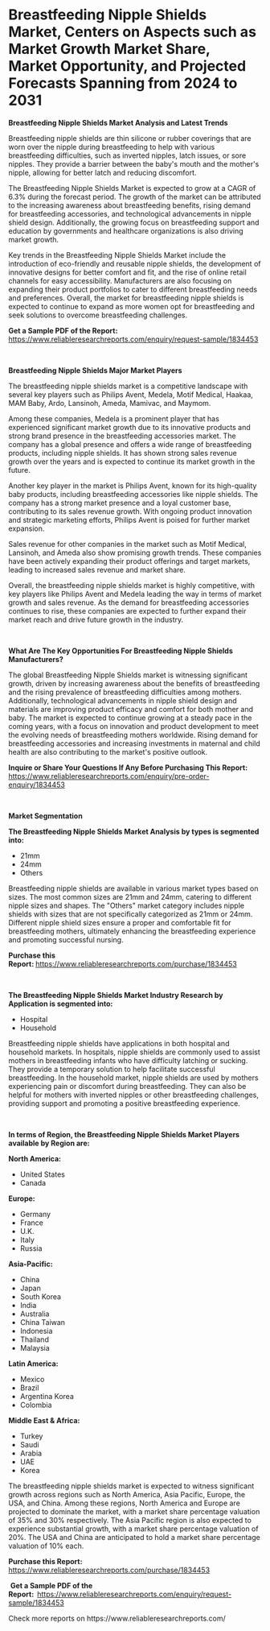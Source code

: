 <p><h1>Breastfeeding Nipple Shields Market, Centers on Aspects such as Market Growth Market Share, Market Opportunity, and Projected Forecasts Spanning from 2024 to 2031</h1></p><p><strong>Breastfeeding Nipple Shields Market Analysis and Latest Trends</strong></p>
<p><p>Breastfeeding nipple shields are thin silicone or rubber coverings that are worn over the nipple during breastfeeding to help with various breastfeeding difficulties, such as inverted nipples, latch issues, or sore nipples. They provide a barrier between the baby's mouth and the mother's nipple, allowing for better latch and reducing discomfort.</p><p>The Breastfeeding Nipple Shields Market is expected to grow at a CAGR of 6.3% during the forecast period. The growth of the market can be attributed to the increasing awareness about breastfeeding benefits, rising demand for breastfeeding accessories, and technological advancements in nipple shield design. Additionally, the growing focus on breastfeeding support and education by governments and healthcare organizations is also driving market growth.</p><p>Key trends in the Breastfeeding Nipple Shields Market include the introduction of eco-friendly and reusable nipple shields, the development of innovative designs for better comfort and fit, and the rise of online retail channels for easy accessibility. Manufacturers are also focusing on expanding their product portfolios to cater to different breastfeeding needs and preferences. Overall, the market for breastfeeding nipple shields is expected to continue to expand as more women opt for breastfeeding and seek solutions to overcome breastfeeding challenges.</p></p>
<p><strong>Get a Sample PDF of the Report:&nbsp;</strong> <a href="https://www.reliableresearchreports.com/enquiry/request-sample/1834453">https://www.reliableresearchreports.com/enquiry/request-sample/1834453</a></p>
<p>&nbsp;</p>
<p><strong>Breastfeeding Nipple Shields Major Market Players</strong></p>
<p><p>The breastfeeding nipple shields market is a competitive landscape with several key players such as Philips Avent, Medela, Motif Medical, Haakaa, MAM Baby, Ardo, Lansinoh, Ameda, Mamivac, and Maymom.</p><p>Among these companies, Medela is a prominent player that has experienced significant market growth due to its innovative products and strong brand presence in the breastfeeding accessories market. The company has a global presence and offers a wide range of breastfeeding products, including nipple shields. It has shown strong sales revenue growth over the years and is expected to continue its market growth in the future.</p><p>Another key player in the market is Philips Avent, known for its high-quality baby products, including breastfeeding accessories like nipple shields. The company has a strong market presence and a loyal customer base, contributing to its sales revenue growth. With ongoing product innovation and strategic marketing efforts, Philips Avent is poised for further market expansion.</p><p>Sales revenue for other companies in the market such as Motif Medical, Lansinoh, and Ameda also show promising growth trends. These companies have been actively expanding their product offerings and target markets, leading to increased sales revenue and market share.</p><p>Overall, the breastfeeding nipple shields market is highly competitive, with key players like Philips Avent and Medela leading the way in terms of market growth and sales revenue. As the demand for breastfeeding accessories continues to rise, these companies are expected to further expand their market reach and drive future growth in the industry.</p></p>
<p>&nbsp;</p>
<p><strong>What Are The Key Opportunities For Breastfeeding Nipple Shields Manufacturers?</strong></p>
<p><p>The global Breastfeeding Nipple Shields market is witnessing significant growth, driven by increasing awareness about the benefits of breastfeeding and the rising prevalence of breastfeeding difficulties among mothers. Additionally, technological advancements in nipple shield design and materials are improving product efficacy and comfort for both mother and baby. The market is expected to continue growing at a steady pace in the coming years, with a focus on innovation and product development to meet the evolving needs of breastfeeding mothers worldwide. Rising demand for breastfeeding accessories and increasing investments in maternal and child health are also contributing to the market's positive outlook.</p></p>
<p><strong>Inquire or Share Your Questions If Any Before Purchasing This Report:</strong> <a href="https://www.reliableresearchreports.com/enquiry/pre-order-enquiry/1834453">https://www.reliableresearchreports.com/enquiry/pre-order-enquiry/1834453</a></p>
<p>&nbsp;</p>
<p><strong>Market Segmentation</strong></p>
<p><strong>The Breastfeeding Nipple Shields Market Analysis by types is segmented into:</strong></p>
<p><ul><li>21mm</li><li>24mm</li><li>Others</li></ul></p>
<p><p>Breastfeeding nipple shields are available in various market types based on sizes. The most common sizes are 21mm and 24mm, catering to different nipple sizes and shapes. The "Others" market category includes nipple shields with sizes that are not specifically categorized as 21mm or 24mm. Different nipple shield sizes ensure a proper and comfortable fit for breastfeeding mothers, ultimately enhancing the breastfeeding experience and promoting successful nursing.</p></p>
<p><strong>Purchase this Report:&nbsp;</strong><a href="https://www.reliableresearchreports.com/purchase/1834453">https://www.reliableresearchreports.com/purchase/1834453</a></p>
<p>&nbsp;</p>
<p><strong>The Breastfeeding Nipple Shields Market Industry Research by Application is segmented into:</strong></p>
<p><ul><li>Hospital</li><li>Household</li></ul></p>
<p><p>Breastfeeding nipple shields have applications in both hospital and household markets. In hospitals, nipple shields are commonly used to assist mothers in breastfeeding infants who have difficulty latching or sucking. They provide a temporary solution to help facilitate successful breastfeeding. In the household market, nipple shields are used by mothers experiencing pain or discomfort during breastfeeding. They can also be helpful for mothers with inverted nipples or other breastfeeding challenges, providing support and promoting a positive breastfeeding experience.</p></p>
<p>&nbsp;</p>
<p><strong>In terms of Region, the Breastfeeding Nipple Shields Market Players available by Region are:</strong></p>
<p>
    <p> <strong> North America: </strong>
        <ul>
            <li>United States</li>
            <li>Canada</li>
        </ul>
        </p> 
    <p> <strong> Europe: </strong>
        <ul>
            <li>Germany</li>
            <li>France</li>
            <li>U.K.</li>
            <li>Italy</li>
            <li>Russia</li>
        </ul>
        </p> 
    <p> <strong> Asia-Pacific: </strong>
        <ul>
            <li>China</li>
            <li>Japan</li>
            <li>South Korea</li>
            <li>India</li>
            <li>Australia</li>
            <li>China Taiwan</li>
            <li>Indonesia</li>
            <li>Thailand</li>
            <li>Malaysia</li>
        </ul>
        </p> 
    <p> <strong> Latin America: </strong>
        <ul>
            <li>Mexico</li>
            <li>Brazil</li>
            <li>Argentina Korea</li>
            <li>Colombia</li>
        </ul>
        </p> 
    <p> <strong> Middle East & Africa: </strong>
        <ul>
            <li>Turkey</li>
            <li>Saudi</li>
            <li>Arabia</li>
            <li>UAE</li>
            <li>Korea</li>
        </ul>
    </p>
    </p>
<p><p>The breastfeeding nipple shields market is expected to witness significant growth across regions such as North America, Asia Pacific, Europe, the USA, and China. Among these regions, North America and Europe are projected to dominate the market, with a market share percentage valuation of 35% and 30% respectively. The Asia Pacific region is also expected to experience substantial growth, with a market share percentage valuation of 20%. The USA and China are anticipated to hold a market share percentage valuation of 10% each.</p></p>
<p><strong>Purchase this Report: </strong><a href="https://www.reliableresearchreports.com/purchase/1834453">https://www.reliableresearchreports.com/purchase/1834453</a></p>
<p>&nbsp;<strong>Get a Sample PDF of the Report:&nbsp;&nbsp;</strong><a href="https://www.reliableresearchreports.com/enquiry/request-sample/1834453">https://www.reliableresearchreports.com/enquiry/request-sample/1834453</a></p>
<p><strong></strong></p>
<p>Check more reports on https://www.reliableresearchreports.com/</p>